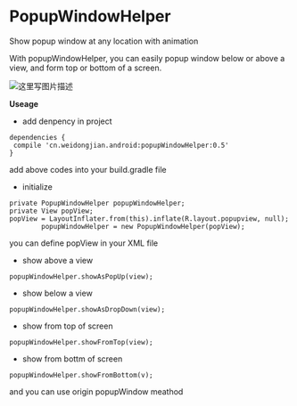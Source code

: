 # PopupWindowHelper
Show popup window at any location with animation

With popupWindowHelper, you can easily popup window below or above a view, and form top or bottom of a screen. 

![这里写图片描述](https://raw.githubusercontent.com/weidongjian/PopupWindowHelper/master/art/screenShot.gif)

**Useage**

- add denpency in project
```
dependencies {
 compile 'cn.weidongjian.android:popupWindowHelper:0.5'
}
```
add above codes into your build.gradle file

 - initialize
```
private PopupWindowHelper popupWindowHelper;
private View popView;
popView = LayoutInflater.from(this).inflate(R.layout.popupview, null);
        popupWindowHelper = new PopupWindowHelper(popView);
```
you can define popView in your XML file

- show above a view

```
popupWindowHelper.showAsPopUp(view);
```


- show below a view

```
popupWindowHelper.showAsDropDown(view);
```


- show from top of screen

```
popupWindowHelper.showFromTop(view);
```

- show from bottm of screen

```
popupWindowHelper.showFromBottom(v);
```

and you can use origin popupWindow meathod
